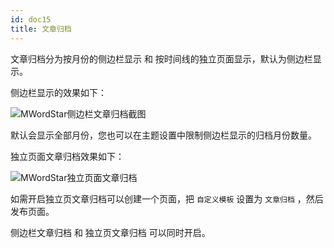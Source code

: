 ```yaml
---
id: doc15
title: 文章归档
---
```


文章归档分为按月份的侧边栏显示 和 按时间线的独立页面显示，默认为侧边栏显示。

侧边栏显示的效果如下：

![MWordStar侧边栏文章归档截图](assets/16043806617429.jpg)

默认会显示全部月份，您也可以在主题设置中限制侧边栏显示的归档月份数量。

独立页面文章归档效果如下：

![MWordStar独立页面文章归档](assets/16043696319991.jpg)

如需开启独立页文章归档可以创建一个页面，把 `自定义模板` 设置为 `文章归档` ，然后发布页面。

侧边栏文章归档 和 独立页文章归档 可以同时开启。
